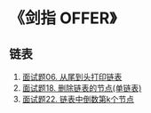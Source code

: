 # 《剑指 OFFER》

## 链表
1. [面试题06. 从尾到头打印链表](https://leetcode-cn.com/problems/cong-wei-dao-tou-da-yin-lian-biao-lcof/)
2. [面试题18. 删除链表的节点(单链表)](https://leetcode-cn.com/problems/shan-chu-lian-biao-de-jie-dian-lcof/)
3. [面试题22. 链表中倒数第k个节点](https://leetcode-cn.com/problems/lian-biao-zhong-dao-shu-di-kge-jie-dian-lcof/submissions/)

